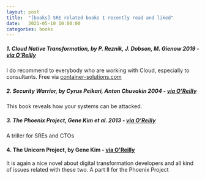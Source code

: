 ```yaml
---
layout: post
title:  "[books] SRE related books I recently read and liked" 
date:   2021-05-10 10:00:00
categories: books
---
```


##### 1. Cloud Native Transformation, by P. Reznik, J. Dobson, M. Gienow 2019 - [via O'Reilly](https://www.oreilly.com/library/view/cloud-native-transformation/9781492048893/)

I do recommend to everybody who are working with Cloud, especially to consultants. Free via [container-solutions.com](https://www.container-solutions.com/)

##### 2. Security Warrior, by Cyrus Peikari, Anton Chuvakin 2004 - [via O'Reilly](https://www.oreilly.com/library/view/security-warrior/0596005458/)

This book reveals how your systems can be attacked.

##### 3. The Phoenix Project, Gene Kim et al. 2013 - [via O'Reilly](https://www.oreilly.com/library/view/the-phoenix-project/9781457191350/)

A triller for SREs and CTOs

#### 4. The Unicorn Project, by Gene Kim - [via O'Reilly](https://www.oreilly.com/library/view/the-unicorn-project/9781098124175/)

It is again a nice novel about digital transformation developers and all kind of issues related with these two. A part II for the Phoenix Project

